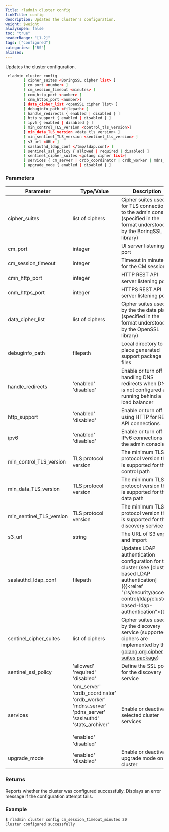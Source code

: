 ```yaml
---
Title: rladmin cluster config
linkTitle: config
description: Updates the cluster's configuration.
weight: $weight
alwaysopen: false
toc: "true"
headerRange: "[1-2]"
tags: ["configured"]
categories: ["RS"]
aliases: 
---
```


Updates the cluster configuration.

```sh
 rladmin cluster config 
        [ cipher_suites <BoringSSL cipher list> ]
        [ cm_port <number> ]
        [ cm_session_timeout <minutes> ]
        [ cnm_http_port <number> ]
        [ cnm_https_port <number>]
        [ data_cipher_list <openSSL cipher list> ]
        [ debuginfo_path <filepath> ]
        [ handle_redirects { enabled | disabled } ]
        [ http_support { enabled | disabled } ]
        [ ipv6 { enabled | disabled } ]
        [ min_control_TLS_version <control_tls_version>]
        [ min_data_TLS_version <data_tls_version> ]
        [ min_sentinel_TLS_version <sentinel_tls_version> ]
        [ s3_url <URL> ]
        [ saslauthd_ldap_conf </tmp/ldap.conf> ]
        [ sentinel_ssl_policy { allowed | required | disabled} ]
        [ sentinel_cipher_suites <golang cipher list>]
        [ services { cm_server | crdb_coordinator | crdb_worker | mdns_server | pdns_server | saslauthd | stats_archiver } { enabled | disabled } ]
        [ upgrade_mode { enabled | disabled } ]
```

### Parameters

| Parameter | Type/Value | Description |
|-----------|------------|-------------|
| cipher_suites | list of ciphers | Cipher suites used for TLS connections to the admin console (specified in the format understood by the BoringSSL library) |
| cm_port | integer | UI server listening port |
| cm_session_timeout | integer | Timeout in minutes for the CM session
| cmn_http_port | integer | HTTP REST API server listening port |
| cnm_https_port | integer | HTTPS REST API server listening port |
| data_cipher_list | list of ciphers | Cipher suites used by the the data plane (specified in the format understood by the OpenSSL library) |
| debuginfo_path | filepath | Local directory to place generated support package files |
| handle_redirects | 'enabled'<br />'disabled' | Enable or turn off handling DNS redirects when DNS is not configured and running behind a load balancer |
| http_support | 'enabled'<br />'disabled' | Enable or turn off using HTTP for REST API connections |
| ipv6 | 'enabled'<br />'disabled' | Enable or turn off IPv6 connections to the admin console |
| min_control_TLS_version | TLS protocol version | The minimum TLS protocol version that is supported for the control path |
| min_data_TLS_version | TLS protocol version | The minimum TLS protocol version that is supported for the data path |
| min_sentinel_TLS_version | TLS protocol version | The minimum TLS protocol version that is supported for the discovery service |
| s3_url | string | The URL of S3 export and import |
| saslauthd_ldap_conf | filepath | Updates LDAP authentication configuration for the cluster (see [cluster-based LDAP authentication]({{<relref "/rs/security/access-control/ldap/cluster-based-ldap-authentication">}})
| sentinel_cipher_suites | list of ciphers | Cipher suites used by the discovery service (supported ciphers are implemented by the [golang.org cipher suites package](https://golang.org/src/crypto/tls/cipher_suites.go)) |
| sentinel_ssl_policy | 'allowed'<br />'required'<br />'disabled' | Define the SSL policy for the discovery service |
| services | 'cm_server'<br />'crdb_coordinator'<br />'crdb_worker'<br />'mdns_server'<br />'pdns_server'<br />'saslauthd'<br />'stats_archiver'<br /><br />'enabled'<br />'disabled' | Enable or deactivate selected cluster services |
| upgrade_mode | 'enabled'<br />'disabled' | Enable or deactivate upgrade mode on the cluster |

### Returns

Reports whether the cluster was configured successfully. Displays an error message if the configuration attempt fails.

### Example

```sh
$ rladmin cluster config cm_session_timeout_minutes 20
Cluster configured successfully
```
